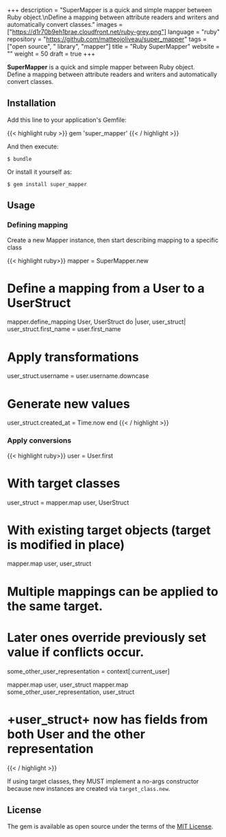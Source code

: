+++
description = "SuperMapper is a quick and simple mapper between Ruby object.\nDefine a mapping between attribute readers and writers and automatically convert classes."
images = ["https://d1r70b9eh1brae.cloudfront.net/ruby-grey.png"]
language = "ruby"
repository = "https://github.com/matteojoliveau/super_mapper"
tags = ["open source", " library", "mapper"]
title = "Ruby SuperMapper"
website = ""
weight = 50
draft = true
+++
<!-- markdownlint-disable commands-show-output -->
**SuperMapper** is a quick and simple mapper between Ruby object.  
Define a mapping between attribute readers and writers and automatically convert classes.

## Installation

Add this line to your application's Gemfile:

{{< highlight ruby >}}
gem 'super_mapper'
{{< / highlight >}}

And then execute:

    $ bundle

Or install it yourself as:

    $ gem install super_mapper

## Usage

### Defining mapping

Create a new Mapper instance, then start describing mapping to a specific class
<!-- markdownlint-disable -->
{{< highlight ruby>}}
mapper = SuperMapper.new

# Define a mapping from a User to a UserStruct

mapper.define_mapping User, UserStruct  do |user, user_struct|
  user_struct.first_name = user.first_name
  
# Apply transformations
  
  user_struct.username = user.username.downcase
  
# Generate new values 
  
  user_struct.created_at = Time.now
end
{{< / highlight >}}
<!-- markdownlint-enable -->
### Apply conversions
<!-- markdownlint-disable -->
{{< highlight ruby>}}
user = User.first

# With target classes
user_struct = mapper.map user, UserStruct

# With existing target objects (target is modified in place)
mapper.map user, user_struct

# Multiple mappings can be applied to the same target. 
# Later ones override previously set value if conflicts occur.

some_other_user_representation = context[:current_user]
 
mapper.map user, user_struct
mapper.map some_other_user_representation, user_struct

# +user_struct+ now has fields from both User and the other representation
{{< / highlight >}}
<!-- markdownlint-enable -->
If using target classes, they MUST implement a no-args constructor because new instances are created via `target_class.new`.

## License

The gem is available as open source under the terms of the [MIT License](https://opensource.org/licenses/MIT).
